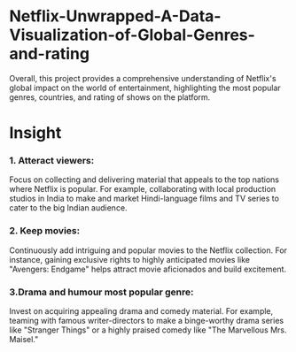 # Netflix-Unwrapped-A-Data-Visualization-of-Global-Genres-and-rating
Overall, this project provides a comprehensive understanding of Netflix's global impact on the world of entertainment, highlighting the most popular genres, countries, and rating of shows on the platform.

# Insight

### 1. Atteract viewers: 
Focus on collecting and delivering material that appeals to the top nations where Netflix is popular. For example, collaborating with local production studios in India to make and market Hindi-language films and TV series to cater to the big Indian audience.

### 2. Keep movies: 
Continuously add intriguing and popular movies to the Netflix collection. For instance, gaining exclusive rights to highly anticipated movies like "Avengers: Endgame" helps attract movie aficionados and build excitement.

### 3.Drama and humour most popular genre: 
Invest on acquiring appealing drama and comedy material. For example, teaming with famous writer-directors to make a binge-worthy drama series like "Stranger Things" or a highly praised comedy like "The Marvellous Mrs. Maisel."
